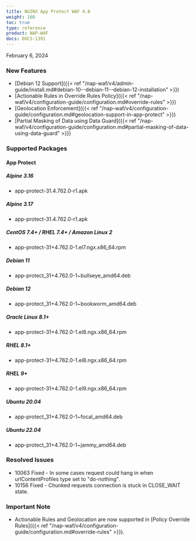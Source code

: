 ```yaml
---
title: NGINX App Protect WAF 4.8
weight: 160
toc: true
type: reference
product: NAP-WAF
docs: DOCS-1391
---
```


February 6, 2024


### New Features

- [Debian 12 Support]({{< ref "/nap-waf/v4/admin-guide/install.md#debian-10--debian-11--debian-12-installation" >}})
- [Actionable Rules in Override Rules Policy]({{< ref "/nap-waf/v4/configuration-guide/configuration.md#override-rules" >}})
- [Geolocation Enforcement]({{< ref "/nap-waf/v4/configuration-guide/configuration.md#geolocation-support-in-app-protect" >}})
- [Partial Masking of Data using Data Guard]({{< ref "/nap-waf/v4/configuration-guide/configuration.md#partial-masking-of-data-using-data-guard" >}})


### Supported Packages

#### App Protect

##### Alpine 3.16

- app-protect-31.4.762.0-r1.apk

##### Alpine 3.17

- app-protect-31.4.762.0-r1.apk

##### CentOS 7.4+ / RHEL 7.4+ / Amazon Linux 2

- app-protect-31+4.762.0-1.el7.ngx.x86_64.rpm

##### Debian 11

- app-protect_31+4.762.0-1~bullseye_amd64.deb

##### Debian 12

- app-protect_31+4.762.0-1~bookworm_amd64.deb

##### Oracle Linux 8.1+

- app-protect-31+4.762.0-1.el8.ngx.x86_64.rpm

##### RHEL 8.1+

- app-protect-31+4.762.0-1.el8.ngx.x86_64.rpm

##### RHEL 9+

- app-protect-31+4.762.0-1.el9.ngx.x86_64.rpm

##### Ubuntu 20.04

- app-protect_31+4.762.0-1~focal_amd64.deb

##### Ubuntu 22.04

- app-protect_31+4.762.0-1~jammy_amd64.deb


### Resolved Issues

- 10063 Fixed - In some cases request could hang in when urlContentProfiles type set to "do-nothing".
- 10156 Fixed - Chunked requests connection is stuck in CLOSE_WAIT state.


### **Important Note**

- Actionable Rules and Geolocation are now supported in [Policy Override Rules]({{< ref "/nap-waf/v4/configuration-guide/configuration.md#override-rules" >}}).
